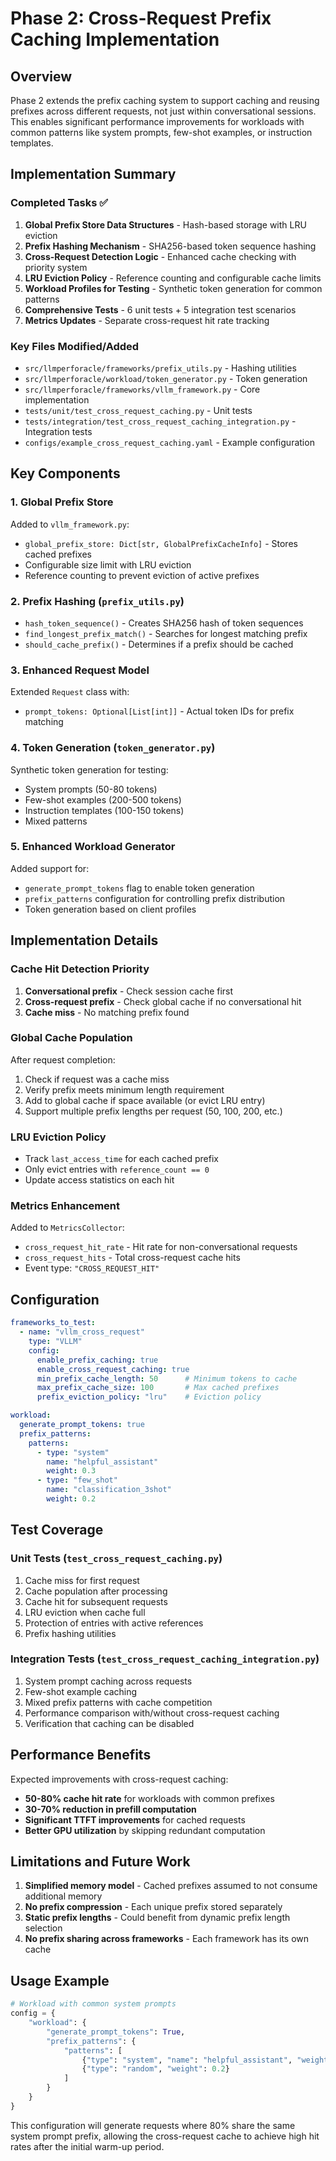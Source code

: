 # Phase 2: Cross-Request Prefix Caching Implementation

## Overview

Phase 2 extends the prefix caching system to support caching and reusing prefixes across different requests, not just within conversational sessions. This enables significant performance improvements for workloads with common patterns like system prompts, few-shot examples, or instruction templates.

## Implementation Summary

### Completed Tasks ✅
1. **Global Prefix Store Data Structures** - Hash-based storage with LRU eviction
2. **Prefix Hashing Mechanism** - SHA256-based token sequence hashing
3. **Cross-Request Detection Logic** - Enhanced cache checking with priority system
4. **LRU Eviction Policy** - Reference counting and configurable cache limits
5. **Workload Profiles for Testing** - Synthetic token generation for common patterns
6. **Comprehensive Tests** - 6 unit tests + 5 integration test scenarios
7. **Metrics Updates** - Separate cross-request hit rate tracking

### Key Files Modified/Added
- `src/llmperforacle/frameworks/prefix_utils.py` - Hashing utilities
- `src/llmperforacle/workload/token_generator.py` - Token generation
- `src/llmperforacle/frameworks/vllm_framework.py` - Core implementation
- `tests/unit/test_cross_request_caching.py` - Unit tests
- `tests/integration/test_cross_request_caching_integration.py` - Integration tests
- `configs/example_cross_request_caching.yaml` - Example configuration

## Key Components

### 1. Global Prefix Store

Added to `vllm_framework.py`:
- `global_prefix_store: Dict[str, GlobalPrefixCacheInfo]` - Stores cached prefixes
- Configurable size limit with LRU eviction
- Reference counting to prevent eviction of active prefixes

### 2. Prefix Hashing (`prefix_utils.py`)

- `hash_token_sequence()` - Creates SHA256 hash of token sequences
- `find_longest_prefix_match()` - Searches for longest matching prefix
- `should_cache_prefix()` - Determines if a prefix should be cached

### 3. Enhanced Request Model

Extended `Request` class with:
- `prompt_tokens: Optional[List[int]]` - Actual token IDs for prefix matching

### 4. Token Generation (`token_generator.py`)

Synthetic token generation for testing:
- System prompts (50-80 tokens)
- Few-shot examples (200-500 tokens)  
- Instruction templates (100-150 tokens)
- Mixed patterns

### 5. Enhanced Workload Generator

Added support for:
- `generate_prompt_tokens` flag to enable token generation
- `prefix_patterns` configuration for controlling prefix distribution
- Token generation based on client profiles

## Implementation Details

### Cache Hit Detection Priority

1. **Conversational prefix** - Check session cache first
2. **Cross-request prefix** - Check global cache if no conversational hit
3. **Cache miss** - No matching prefix found

### Global Cache Population

After request completion:
1. Check if request was a cache miss
2. Verify prefix meets minimum length requirement
3. Add to global cache if space available (or evict LRU entry)
4. Support multiple prefix lengths per request (50, 100, 200, etc.)

### LRU Eviction Policy

- Track `last_access_time` for each cached prefix
- Only evict entries with `reference_count == 0`
- Update access statistics on each hit

### Metrics Enhancement

Added to `MetricsCollector`:
- `cross_request_hit_rate` - Hit rate for non-conversational requests
- `cross_request_hits` - Total cross-request cache hits
- Event type: `"CROSS_REQUEST_HIT"`

## Configuration

```yaml
frameworks_to_test:
  - name: "vllm_cross_request"
    type: "VLLM"
    config:
      enable_prefix_caching: true
      enable_cross_request_caching: true
      min_prefix_cache_length: 50      # Minimum tokens to cache
      max_prefix_cache_size: 100       # Max cached prefixes
      prefix_eviction_policy: "lru"    # Eviction policy

workload:
  generate_prompt_tokens: true
  prefix_patterns:
    patterns:
      - type: "system"
        name: "helpful_assistant"
        weight: 0.3
      - type: "few_shot"
        name: "classification_3shot"
        weight: 0.2
```

## Test Coverage

### Unit Tests (`test_cross_request_caching.py`)
1. Cache miss for first request
2. Cache population after processing
3. Cache hit for subsequent requests
4. LRU eviction when cache full
5. Protection of entries with active references
6. Prefix hashing utilities

### Integration Tests (`test_cross_request_caching_integration.py`)
1. System prompt caching across requests
2. Few-shot example caching
3. Mixed prefix patterns with cache competition
4. Performance comparison with/without cross-request caching
5. Verification that caching can be disabled

## Performance Benefits

Expected improvements with cross-request caching:
- **50-80% cache hit rate** for workloads with common prefixes
- **30-70% reduction in prefill computation**
- **Significant TTFT improvements** for cached requests
- **Better GPU utilization** by skipping redundant computation

## Limitations and Future Work

1. **Simplified memory model** - Cached prefixes assumed to not consume additional memory
2. **No prefix compression** - Each unique prefix stored separately
3. **Static prefix lengths** - Could benefit from dynamic prefix length selection
4. **No prefix sharing across frameworks** - Each framework has its own cache

## Usage Example

```python
# Workload with common system prompts
config = {
    "workload": {
        "generate_prompt_tokens": True,
        "prefix_patterns": {
            "patterns": [
                {"type": "system", "name": "helpful_assistant", "weight": 0.8},
                {"type": "random", "weight": 0.2}
            ]
        }
    }
}
```

This configuration will generate requests where 80% share the same system prompt prefix, allowing the cross-request cache to achieve high hit rates after the initial warm-up period.